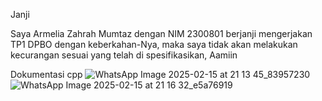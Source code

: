Janji

Saya Armelia Zahrah Mumtaz dengan NIM 2300801 berjanji mengerjakan TP1 DPBO dengan keberkahan-Nya, maka saya tidak akan melakukan kecurangan sesuai yang telah di spesifikasikan, Aamiin

Dokumentasi cpp
![WhatsApp Image 2025-02-15 at 21 13 45_83957230](https://github.com/user-attachments/assets/189a925f-c9ce-49f6-a17a-e290b0878b2c)
![WhatsApp Image 2025-02-15 at 21 16 32_e5a76919](https://github.com/user-attachments/assets/05974656-2691-41fb-9e7b-72797e3b447e)

